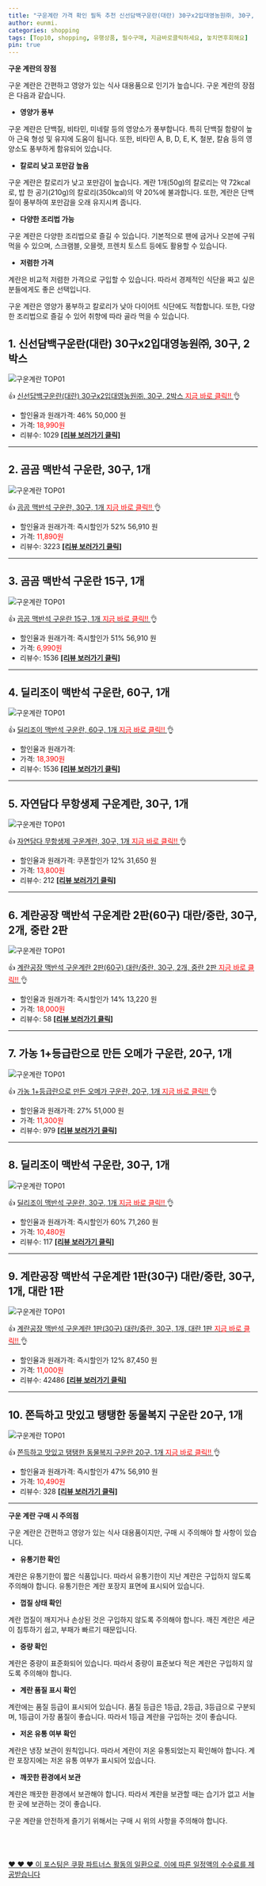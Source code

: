 ```yaml
---
title: "구운계란 가격 확인 필독 추천 신선담백구운란(대란) 30구x2입대영농원㈜, 30구, 2박스 비교 장점 구매가이드"
author: eunmi.
categories: shopping
tags: [Top10, shopping, 유행상품, 필수구매, 지금바로클릭하세요, 놓치면후회해요]
pin: true
---
```

**구운 계란의 장점**

구운 계란은 간편하고 영양가 있는 식사 대용품으로 인기가 높습니다. 구운 계란의 장점은 다음과 같습니다.

* **영양가 풍부**

구운 계란은 단백질, 비타민, 미네랄 등의 영양소가 풍부합니다. 특히 단백질 함량이 높아 근육 형성 및 유지에 도움이 됩니다. 또한, 비타민 A, B, D, E, K, 철분, 칼슘 등의 영양소도 풍부하게 함유되어 있습니다.

* **칼로리 낮고 포만감 높음**

구운 계란은 칼로리가 낮고 포만감이 높습니다. 계란 1개(50g)의 칼로리는 약 72kcal로, 밥 한 공기(210g)의 칼로리(350kcal)의 약 20%에 불과합니다. 또한, 계란은 단백질이 풍부하여 포만감을 오래 유지시켜 줍니다.

* **다양한 조리법 가능**

구운 계란은 다양한 조리법으로 즐길 수 있습니다. 기본적으로 팬에 굽거나 오븐에 구워 먹을 수 있으며, 스크램블, 오믈렛, 프렌치 토스트 등에도 활용할 수 있습니다.

* **저렴한 가격**

계란은 비교적 저렴한 가격으로 구입할 수 있습니다. 따라서 경제적인 식단을 짜고 싶은 분들에게도 좋은 선택입니다.

구운 계란은 영양가 풍부하고 칼로리가 낮아 다이어트 식단에도 적합합니다. 또한, 다양한 조리법으로 즐길 수 있어 취향에 따라 골라 먹을 수 있습니다.

   

## 1. 신선담백구운란(대란) 30구x2입대영농원㈜, 30구, 2박스

![구운계란 TOP01](https://thumbnail6.coupangcdn.com/thumbnails/remote/230x230ex/image/vendor_inventory/1893/d26c60807fcf9241ced7eb311de44c9dc6b0ecbc232be59603a3c5d094fe.jpg)


👍 [신선담백구운란(대란) 30구x2입대영농원㈜, 30구, 2박스 <font color=red> 지금 바로 클릭!! </font> ](https://link.coupang.com/re/AFFSDP?lptag=AF3617701&subid=GithubCoopas&pageKey=7297437258&traceid=V0-153&itemId=18665648129&vendorItemId=85585481574) 👌 


- 할인율과 원래가격: 46%  50,000   원
- 가격: <span style='color:red'>18,990원</span>
- 리뷰수: 1029  [**[리뷰 보러가기 클릭]**](https://link.coupang.com/re/AFFSDP?lptag=AF3617701&subid=GithubCoopas&pageKey=7297437258&traceid=V0-153&itemId=18665648129&vendorItemId=85585481574)

---


   

## 2. 곰곰 맥반석 구운란, 30구, 1개

![구운계란 TOP01](https://thumbnail9.coupangcdn.com/thumbnails/remote/230x230ex/image/retail/images/3468942366558178-80e3d11c-c9d5-45d0-843a-19c8b47026ac.jpg)


👍 [곰곰 맥반석 구운란, 30구, 1개 <font color=red> 지금 바로 클릭!! </font> ](https://link.coupang.com/re/AFFSDP?lptag=AF3617701&subid=GithubCoopas&pageKey=1354181605&traceid=V0-153&itemId=2382768229&vendorItemId=70378249265) 👌 


- 할인율과 원래가격: 즉시할인가 52%  56,910   원
- 가격: <span style='color:red'>11,890원</span>
- 리뷰수: 3223  [**[리뷰 보러가기 클릭]**](https://link.coupang.com/re/AFFSDP?lptag=AF3617701&subid=GithubCoopas&pageKey=1354181605&traceid=V0-153&itemId=2382768229&vendorItemId=70378249265)

---


   

## 3. 곰곰 맥반석 구운란 15구, 1개

![구운계란 TOP01](https://thumbnail7.coupangcdn.com/thumbnails/remote/230x230ex/image/retail/images/16059394867506280-1044d9bf-70c5-401f-93ca-0ebfd4638c6e.jpg)


👍 [곰곰 맥반석 구운란 15구, 1개 <font color=red> 지금 바로 클릭!! </font> ](https://link.coupang.com/re/AFFSDP?lptag=AF3617701&subid=GithubCoopas&pageKey=1354181605&traceid=V0-153&itemId=13079252201&vendorItemId=80340874439) 👌 


- 할인율과 원래가격: 즉시할인가 51%  56,910   원
- 가격: <span style='color:red'>6,990원</span>
- 리뷰수: 1536  [**[리뷰 보러가기 클릭]**](https://link.coupang.com/re/AFFSDP?lptag=AF3617701&subid=GithubCoopas&pageKey=1354181605&traceid=V0-153&itemId=13079252201&vendorItemId=80340874439)

---


   

## 4. 딜리조이 맥반석 구운란, 60구, 1개

![구운계란 TOP01](https://thumbnail9.coupangcdn.com/thumbnails/remote/230x230ex/image/retail/images/1839760104320376-1f7c9219-9a2c-410d-a55f-5e34776762bb.jpg)


👍 [딜리조이 맥반석 구운란, 60구, 1개 <font color=red> 지금 바로 클릭!! </font> ](https://link.coupang.com/re/AFFSDP?lptag=AF3617701&subid=GithubCoopas&pageKey=6396290287&traceid=V0-153&itemId=13659358949&vendorItemId=80911810127) 👌 


- 할인율과 원래가격: 
- 가격: <span style='color:red'>18,390원</span>
- 리뷰수: 1536  [**[리뷰 보러가기 클릭]**](https://link.coupang.com/re/AFFSDP?lptag=AF3617701&subid=GithubCoopas&pageKey=6396290287&traceid=V0-153&itemId=13659358949&vendorItemId=80911810127)

---


   

## 5. 자연담다 무항생제 구운계란, 30구, 1개

![구운계란 TOP01](https://thumbnail7.coupangcdn.com/thumbnails/remote/230x230ex/image/vendor_inventory/271a/c826a0752305048685bf48baa098248401a35a3975d089b8c458de93552a.jpg)


👍 [자연담다 무항생제 구운계란, 30구, 1개 <font color=red> 지금 바로 클릭!! </font> ](https://link.coupang.com/re/AFFSDP?lptag=AF3617701&subid=GithubCoopas&pageKey=1355285100&traceid=V0-153&itemId=3651931616&vendorItemId=71637324479) 👌 


- 할인율과 원래가격: 쿠폰할인가 12%  31,650   원
- 가격: <span style='color:red'>13,800원</span>
- 리뷰수: 212  [**[리뷰 보러가기 클릭]**](https://link.coupang.com/re/AFFSDP?lptag=AF3617701&subid=GithubCoopas&pageKey=1355285100&traceid=V0-153&itemId=3651931616&vendorItemId=71637324479)

---


   

## 6. 계란공장 맥반석 구운계란 2판(60구) 대란/중란, 30구, 2개, 중란 2판

![구운계란 TOP01](https://thumbnail7.coupangcdn.com/thumbnails/remote/230x230ex/image/vendor_inventory/6dbb/e772f927b4c7e2e61bf3cd5f0d2afb5f9b4ac56f7005f6ba15bb51937380.jpg)


👍 [계란공장 맥반석 구운계란 2판(60구) 대란/중란, 30구, 2개, 중란 2판 <font color=red> 지금 바로 클릭!! </font> ](https://link.coupang.com/re/AFFSDP?lptag=AF3617701&subid=GithubCoopas&pageKey=7465417160&traceid=V0-153&itemId=19468234893&vendorItemId=78969709470) 👌 


- 할인율과 원래가격: 즉시할인가 14%  13,220   원
- 가격: <span style='color:red'>18,000원</span>
- 리뷰수: 58  [**[리뷰 보러가기 클릭]**](https://link.coupang.com/re/AFFSDP?lptag=AF3617701&subid=GithubCoopas&pageKey=7465417160&traceid=V0-153&itemId=19468234893&vendorItemId=78969709470)

---


   

## 7. 가농 1+등급란으로 만든 오메가 구운란, 20구, 1개

![구운계란 TOP01](https://thumbnail10.coupangcdn.com/thumbnails/remote/230x230ex/image/retail/images/6011763808770807-48085feb-1c9b-4cf7-8d4f-5b3f29b80bd3.jpg)


👍 [가농 1+등급란으로 만든 오메가 구운란, 20구, 1개 <font color=red> 지금 바로 클릭!! </font> ](https://link.coupang.com/re/AFFSDP?lptag=AF3617701&subid=GithubCoopas&pageKey=1445352046&traceid=V0-153&itemId=2490591497&vendorItemId=70483793573) 👌 


- 할인율과 원래가격: 27%  51,000   원
- 가격: <span style='color:red'>11,300원</span>
- 리뷰수: 979  [**[리뷰 보러가기 클릭]**](https://link.coupang.com/re/AFFSDP?lptag=AF3617701&subid=GithubCoopas&pageKey=1445352046&traceid=V0-153&itemId=2490591497&vendorItemId=70483793573)

---


   

## 8. 딜리조이 맥반석 구운란, 30구, 1개

![구운계란 TOP01](https://thumbnail6.coupangcdn.com/thumbnails/remote/230x230ex/image/retail/images/1416175736424553-4b226b81-ff6d-4dd7-9a90-7028735b91fc.jpg)


👍 [딜리조이 맥반석 구운란, 30구, 1개 <font color=red> 지금 바로 클릭!! </font> ](https://link.coupang.com/re/AFFSDP?lptag=AF3617701&subid=GithubCoopas&pageKey=6396290287&traceid=V0-153&itemId=13659358674&vendorItemId=80911810136) 👌 


- 할인율과 원래가격: 즉시할인가 60%  71,260   원
- 가격: <span style='color:red'>10,480원</span>
- 리뷰수: 117  [**[리뷰 보러가기 클릭]**](https://link.coupang.com/re/AFFSDP?lptag=AF3617701&subid=GithubCoopas&pageKey=6396290287&traceid=V0-153&itemId=13659358674&vendorItemId=80911810136)

---


   

## 9. 계란공장 맥반석 구운계란 1판(30구) 대란/중란, 30구, 1개, 대란 1판

![구운계란 TOP01](https://thumbnail7.coupangcdn.com/thumbnails/remote/230x230ex/image/vendor_inventory/6dbb/e772f927b4c7e2e61bf3cd5f0d2afb5f9b4ac56f7005f6ba15bb51937380.jpg)


👍 [계란공장 맥반석 구운계란 1판(30구) 대란/중란, 30구, 1개, 대란 1판 <font color=red> 지금 바로 클릭!! </font> ](https://link.coupang.com/re/AFFSDP?lptag=AF3617701&subid=GithubCoopas&pageKey=7465415871&traceid=V0-153&itemId=19468229147&vendorItemId=79002521815) 👌 


- 할인율과 원래가격: 즉시할인가 12%  87,450   원
- 가격: <span style='color:red'>11,000원</span>
- 리뷰수: 42486  [**[리뷰 보러가기 클릭]**](https://link.coupang.com/re/AFFSDP?lptag=AF3617701&subid=GithubCoopas&pageKey=7465415871&traceid=V0-153&itemId=19468229147&vendorItemId=79002521815)

---


   

## 10. 쫀득하고 맛있고 탱탱한 동물복지 구운란 20구, 1개

![구운계란 TOP01](https://thumbnail10.coupangcdn.com/thumbnails/remote/230x230ex/image/retail/images/2020/03/16/21/9/762a0cae-2c18-4936-a031-cf28d4461605.jpg)


👍 [쫀득하고 맛있고 탱탱한 동물복지 구운란 20구, 1개 <font color=red> 지금 바로 클릭!! </font> ](https://link.coupang.com/re/AFFSDP?lptag=AF3617701&subid=GithubCoopas&pageKey=1361170145&traceid=V0-153&itemId=2392477819&vendorItemId=70387815379) 👌 


- 할인율과 원래가격: 즉시할인가 47%  56,910   원
- 가격: <span style='color:red'>10,490원</span>
- 리뷰수: 328  [**[리뷰 보러가기 클릭]**](https://link.coupang.com/re/AFFSDP?lptag=AF3617701&subid=GithubCoopas&pageKey=1361170145&traceid=V0-153&itemId=2392477819&vendorItemId=70387815379)

---
**구운 계란 구매 시 주의점**

구운 계란은 간편하고 영양가 있는 식사 대용품이지만, 구매 시 주의해야 할 사항이 있습니다.

* **유통기한 확인**

계란은 유통기한이 짧은 식품입니다. 따라서 유통기한이 지난 계란은 구입하지 않도록 주의해야 합니다. 유통기한은 계란 포장지 표면에 표시되어 있습니다.

* **껍질 상태 확인**

계란 껍질이 깨지거나 손상된 것은 구입하지 않도록 주의해야 합니다. 깨진 계란은 세균이 침투하기 쉽고, 부패가 빠르기 때문입니다.

* **중량 확인**

계란은 중량이 표준화되어 있습니다. 따라서 중량이 표준보다 적은 계란은 구입하지 않도록 주의해야 합니다.

* **계란 품질 표시 확인**

계란에는 품질 등급이 표시되어 있습니다. 품질 등급은 1등급, 2등급, 3등급으로 구분되며, 1등급이 가장 품질이 좋습니다. 따라서 1등급 계란을 구입하는 것이 좋습니다.

* **저온 유통 여부 확인**

계란은 냉장 보관이 원칙입니다. 따라서 계란이 저온 유통되었는지 확인해야 합니다. 계란 포장지에는 저온 유통 여부가 표시되어 있습니다.

* **깨끗한 환경에서 보관**

계란은 깨끗한 환경에서 보관해야 합니다. 따라서 계란을 보관할 때는 습기가 없고 서늘한 곳에 보관하는 것이 좋습니다.

구운 계란을 안전하게 즐기기 위해서는 구매 시 위의 사항을 주의해야 합니다.<br><br><br><br><br> [ ❤ ❤ ❤ 이 포스팅은 쿠팡 파트너스 활동의 일환으로, 이에 따른 일정액의 수수료를 제공받습니다](https://link.coupang.com/a/bcEFyh)